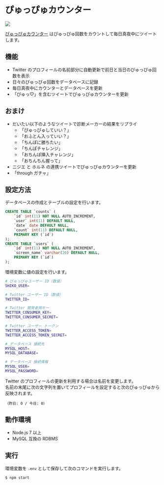 ぴゅっぴゅカウンター
====================

[![][dependencies-badge]][dependencies-link]

[ぴゅっぴゅカウンター](https://xn--y2wx43a.chitoku.jp) はぴゅっぴゅ回数をカウントして毎日真夜中にツイートします。

## 機能

- Twitter のプロフィールの名前部分に自動更新で前日と当日のぴゅっぴゅ回数を表示
- 日々のぴゅっぴゅ回数をデータベースに記録
- 毎日真夜中にカウンターとデータベースを更新
- 「ぴゅっ♡」を含むツイートでぴゅっぴゅカウンターを更新

## おまけ

- だいたい以下のようなツイートで診断メーカーの結果をリプライ
  - 「ぴゅっぴゅしていい？」
  - 「おふとん入っていい？」
  - 「ちんぽに勝ちたい」
  - 「ちんぽチャレンジ」
  - 「おちんぽ挿入チャレンジ」
  - 「おちんちん握って」
- ニジエ と ホルネ の連携ツイートでぴゅっぴゅカウンターを更新
- 「through ガチャ」

## 設定方法

データベースの作成とテーブルの設定を行います。

```sql
CREATE TABLE `counts` (
    `id` int(11) NOT NULL AUTO_INCREMENT,
    `user` int(11) DEFAULT NULL,
    `date` date DEFAULT NULL,
    `count` int(11) DEFAULT NULL,
    PRIMARY KEY (`id`)
);
CREATE TABLE `users` (
    `id` int(11) NOT NULL AUTO_INCREMENT,
    `screen_name` varchar(20) DEFAULT NULL,
    PRIMARY KEY (`id`)
);
```

環境変数に値の設定を行います。

```bash
# ぴゅっぴゅユーザー ID（数値）
SHIKO_USER=

# Twitter ユーザー ID（数値）
TWITTER_ID=

# Twitter 開発者用キー
TWITTER_CONSUMER_KEY=
TWITTER_CONSUMER_SECRET=

# Twitter ユーザー トークン
TWITTER_ACCESS_TOKEN=
TWITTER_ACCESS_TOKEN_SECRET=

# データベース 接続先
MYSQL_HOST=
MYSQL_DATABASE=

# データベース 接続情報
MYSQL_USER=
MYSQL_PASSWORD=
```

Twitter のプロフィールの更新を利用する場合は名前を変更します。  
名前の末尾に次の文字列を置いてプロフィールを設定すると次のぴゅっぴゅから反映されます。

```
（昨日: 0 / 今日: 0）
```

## 動作環境

- Node.js 7 以上
- MySQL 互換の RDBMS

## 実行

環境変数を `.env` として保存して次のコマンドを実行します。

```bash
$ npm start
```

[dependencies-link]:    https://gemnasium.com/github.com/chitoku-k/ejaculation-counter
[dependencies-badge]:   https://img.shields.io/gemnasium/chitoku-k/ejaculation-counter.svg?style=flat-square
